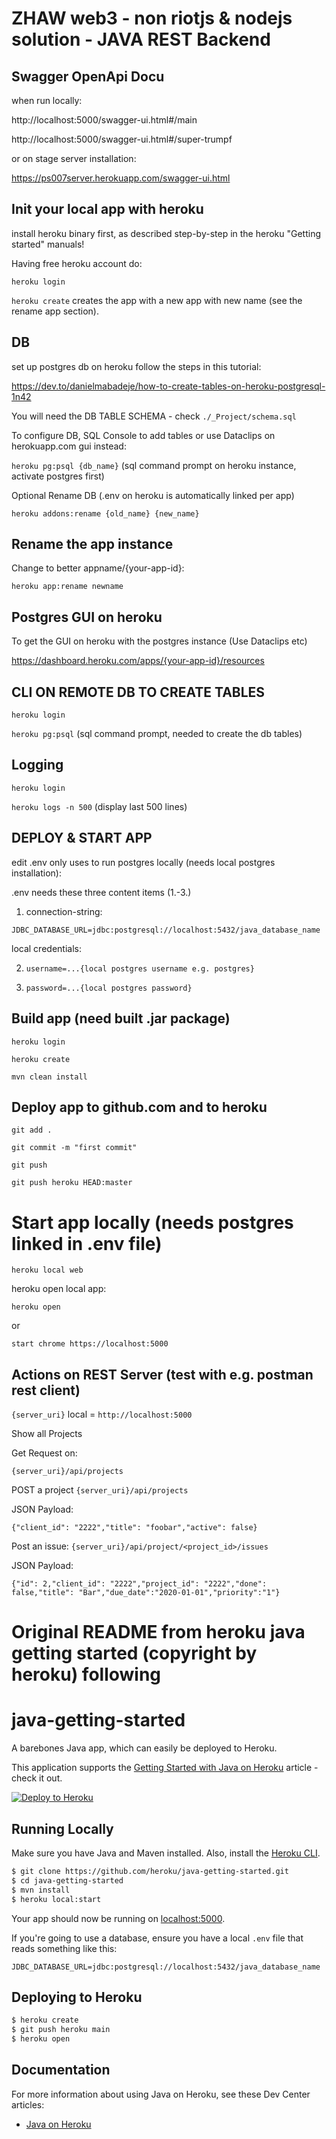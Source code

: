 # ZHAW web3 - non riotjs & nodejs solution - JAVA REST Backend

## Swagger OpenApi Docu

 when run locally:

 http://localhost:5000/swagger-ui.html#/main

 http://localhost:5000/swagger-ui.html#/super-trumpf

 or on stage server installation:

 https://ps007server.herokuapp.com/swagger-ui.html
 
## Init your local app with heroku

 install heroku binary first, as described step-by-step in the heroku "Getting started" manuals!

 Having free heroku account do:

`heroku login`

 `heroku create` creates the app with a new app with new name (see the rename app section).

## DB
 set up postgres db on heroku follow the steps in this tutorial:
 
 https://dev.to/danielmabadeje/how-to-create-tables-on-heroku-postgresql-1n42
 
 You will need the DB TABLE SCHEMA - check `./_Project/schema.sql`
 
 To configure DB, SQL Console to add tables or use Dataclips on herokuapp.com gui instead:

 `heroku pg:psql {db_name}` (sql command prompt on heroku instance, activate postgres first)

 Optional Rename DB (.env on heroku is automatically linked per app)

 `heroku addons:rename {old_name} {new_name}`

## Rename the app instance

  Change to better appname/{your-app-id}:

 `heroku app:rename newname`

## Postgres GUI on heroku

 To get the GUI on heroku with the postgres instance (Use Dataclips etc)
 
 https://dashboard.heroku.com/apps/{your-app-id}/resources

## CLI ON REMOTE DB TO CREATE TABLES
 `heroku login`

 `heroku pg:psql` (sql command prompt, needed to create the db tables)

## Logging
 `heroku login`

 `heroku logs -n 500` (display last 500 lines)

## DEPLOY & START APP
 edit .env only uses to run postgres locally (needs local postgres installation):

 .env needs these three content items (1.-3.)
 
 1. connection-string:

 `JDBC_DATABASE_URL=jdbc:postgresql://localhost:5432/java_database_name`

 local credentials: 

 2. `username=...{local postgres username e.g. postgres}`

 3. `password=...{local postgres password}`

## Build app (need built .jar package)

`heroku login`

`heroku create`

`mvn clean install`

## Deploy app to github.com and to heroku


 `git add .`

 `git commit -m "first commit"`

 `git push`

 `git push heroku HEAD:master`

# Start app locally (needs postgres linked in .env file)

`heroku local web`

 heroku open local app:

`heroku open`

 or

`start chrome https://localhost:5000`


## Actions on REST Server (test with e.g. postman rest client)

 `{server_uri}` local = `http://localhost:5000`

 Show all Projects

 Get Request on:

 `{server_uri}/api/projects`

 POST a project `{server_uri}/api/projects` 
 
 JSON Payload:

 `{"client_id": "2222","title": "foobar","active": false}`

 Post an issue: `{server_uri}/api/project/<project_id>/issues`
 
 JSON Payload:
 
`{"id": 2,"client_id": "2222","project_id": "2222","done": false,"title": "Bar","due_date":"2020-01-01","priority":"1"}`

# Original README from heroku java getting started (copyright by heroku) following

# java-getting-started

A barebones Java app, which can easily be deployed to Heroku.

This application supports the [Getting Started with Java on Heroku](https://devcenter.heroku.com/articles/getting-started-with-java) article - check it out.

[![Deploy to Heroku](https://www.herokucdn.com/deploy/button.png)](https://heroku.com/deploy)

## Running Locally

Make sure you have Java and Maven installed.  Also, install the [Heroku CLI](https://cli.heroku.com/).

```sh
$ git clone https://github.com/heroku/java-getting-started.git
$ cd java-getting-started
$ mvn install
$ heroku local:start
```

Your app should now be running on [localhost:5000](http://localhost:5000/).

If you're going to use a database, ensure you have a local `.env` file that reads something like this:

```
JDBC_DATABASE_URL=jdbc:postgresql://localhost:5432/java_database_name
```

## Deploying to Heroku

```sh
$ heroku create
$ git push heroku main
$ heroku open
```

## Documentation

For more information about using Java on Heroku, see these Dev Center articles:

- [Java on Heroku](https://devcenter.heroku.com/categories/java)